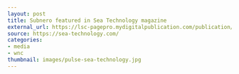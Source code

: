 ```yaml
---
layout: post
title: Subnero featured in Sea Technology magazine
external_url: https://lsc-pagepro.mydigitalpublication.com/publication/?m=60787&i=727818&p=17&ver=html5
source: https://sea-technology.com/
categories: 
- media
- wnc
thumbnail: images/pulse-sea-technology.jpg
---
```

